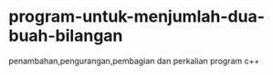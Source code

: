 # program-untuk-menjumlah-dua-buah-bilangan
penambahan,pengurangan,pembagian dan perkalian program c++
